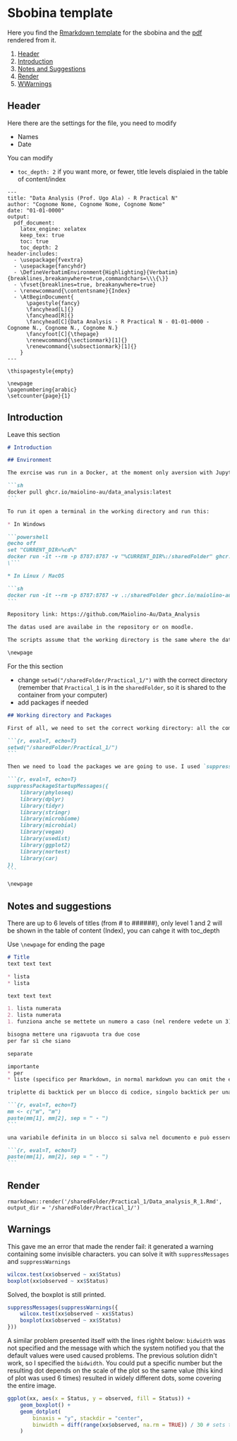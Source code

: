 # Sbobina template

Here you find the [Rmarkdown template](template.Rmd) for the sbobina and the [pdf](template.pdf) rendered from it.

1. [Header](#header)
2. [Introduction](#introduction)
3. [Notes and Suggestions](#notes-and-suggestions)
4. [Render](#render)
5. [WWarnings](#warnings)

## Header

Here there are the settings for the file, you need to modify
* Names
* Date

You can modify
* `toc_depth: 2` if you want more, or fewer, title levels displaied in the table of content/index

```
---
title: "Data Analysis (Prof. Ugo Ala) - R Practical N"
author: "Cognome Nome, Cognome Nome, Cognome Nome"
date: "01-01-0000"
output:
  pdf_document:
    latex_engine: xelatex
    keep_tex: true
    toc: true
    toc_depth: 2
header-includes:
  - \usepackage{fvextra}
  - \usepackage{fancyhdr}
  - \DefineVerbatimEnvironment{Highlighting}{Verbatim}{breaklines,breakanywhere=true,commandchars=\\\{\}}
  - \fvset{breaklines=true, breakanywhere=true}
  - \renewcommand{\contentsname}{Index}
  - \AtBeginDocument{
      \pagestyle{fancy}
      \fancyhead[L]{}
      \fancyhead[R]{}
      \fancyhead[C]{Data Analysis - R Practical N - 01-01-0000 - Cognome N., Cognome N., Cognome N.}
      \fancyfoot[C]{\thepage}
      \renewcommand{\sectionmark}[1]{}
      \renewcommand{\subsectionmark}[1]{}
    }
---

\thispagestyle{empty}

\newpage
\pagenumbering{arabic}
\setcounter{page}{1}
```

## Introduction

Leave this section

````markdown
# Introduction

## Environment

The exrcise was run in a Docker, at the moment only aversion with JupyterLab is available. The image can be pulled from GitHub:

```sh
docker pull ghcr.io/maiolino-au/data_analysis:latest
```

To run it open a terminal in the working directory and run this:

* In Windows

```powershell
@echo off
set "CURRENT_DIR=%cd%"
docker run -it --rm -p 8787:8787 -v "%CURRENT_DIR%:/sharedFolder" ghcr.io/maiolino-au/data_analysis:latest
\```

* In Linux / MacOS

```sh
docker run -it --rm -p 8787:8787 -v .:/sharedFolder ghcr.io/maiolino-au/data_analysis:latest
```

Repository link: https://github.com/Maiolino-Au/Data_Analysis

The datas used are availabe in the repository or on moodle.

The scripts assume that the working directory is the same where the data are stored.

\newpage
````

For the this section
* change `setwd("/sharedFolder/Practical_1/")` with the correct directory (remember that `Practical_1` is in the `sharedFolder`, so it is shared to the container from your computer)
* add packages if needed

````markdown
## Working directory and Packages

First of all, we need to set the correct working directory: all the commands assume that the datas are stored in the working directory. I worked in a docker container to which i have shared a directory from my PC, called `/sharedFolder` inside the docker. In the directory there is one specific for this lesson, called `Practical_1`. Therefore:

```{r, eval=T, echo=T}
setwd("/sharedFolder/Practical_1/")
```

Then we need to load the packages we are going to use. I used `suppressPackageStartupMessages()` to avoid printing all the startup messages of each package.

```{r, eval=T, echo=T}
suppressPackageStartupMessages({
    library(phyloseq)
    library(dplyr)
    library(tidyr)
    library(stringr)
    library(microbiome)
    library(microbial)
    library(vegan)
    library(usedist)
    library(ggplot2)
    library(nortest)
    library(car)
})
```

\newpage
````

## Notes and suggestions

There are up to 6 levels of titles (from # to ######), only level 1 and 2 will be shown in the table of content (Index), you can cahge it with toc_depth

Use `\newpage` for ending the page 

````markdown
# Title
text text text

* lista
* lista

text text text

1. lista numerata
2. lista numerata
1. funziona anche se mettete un numero a caso (nel rendere vedete un 3)

bisogna mettere una rigavuota tra due cose 
per far sì che siano

separate 

importante 
* per
* liste (specifico per Rmarkdown, in normal markdown you can omit the empty line right before the list)

triplette di backtick per un blocco di codice, singolo backtick per una riga di codice `mm <- c("m", "m")` che potete inerire nel testo. utile per dire "ho usato il comando `paste()` per unire due stringhe"

```{r, eval=T, echo=T}
mm <- c("m", "m")
paste(mm[1], mm[2], sep = " - ")
```

una variabile definita in un blocco si salva nel documento e può essere richiamata in blocchi successivi

```{r, eval=T, echo=T}
paste(mm[1], mm[2], sep = " - ")
```
````

## Render

`rmarkdown::render('/sharedFolder/Practical_1/Data_analysis_R_1.Rmd', output_dir = '/sharedFolder/Practical_1/')`

## Warnings
This gave me an error that made the render fail: it generated a warning containing some invisible characters. you can solve it with `suppressMessages` and `suppressWarnings`


```R
wilcox.test(xx$observed ~ xx$Status)
boxplot(xx$observed ~ xx$Status)
```

Solved, the boxplot is still printed.

```R
suppressMessages(suppressWarnings({
    wilcox.test(xx$observed ~ xx$Status)
    boxplot(xx$observed ~ xx$Status)
}))
```

A similar problem presented itself with the lines righht below: `bidwidth` was not specified and the message with which the system notified you that the default values were used caused problems. The previous solution didn't work, so I specified the `bidwidth`. You could put a specific number but the resulting dot depends on the scale of the plot so the same value (this kind of plot was used 6 times) resulted in widely different dots, some covering the entire image.

```R
ggplot(xx, aes(x = Status, y = observed, fill = Status)) +
    geom_boxplot() +
    geom_dotplot(
        binaxis = "y", stackdir = "center",
        binwidth = diff(range(xx$observed, na.rm = TRUE)) / 30 # sets the width of the dots in the dotplot, put explitly for reasons regarding Rmarkdown
    )
```
